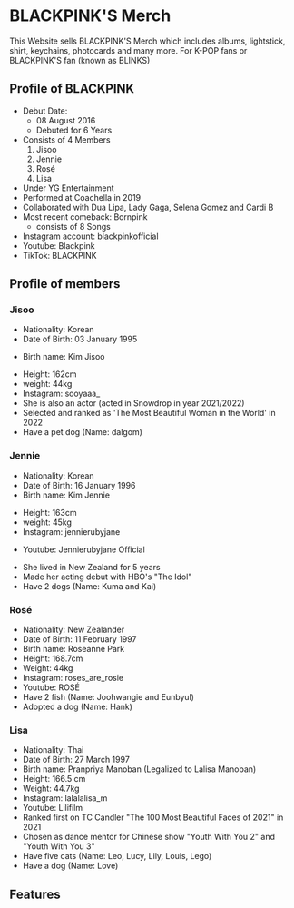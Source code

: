 # BLACKPINK'S Merch

This Website sells BLACKPINK'S Merch which includes albums, lightstick, shirt, keychains, photocards and many more. For K-POP fans or BLACKPINK'S fan (known as BLINKS)

## Profile of BLACKPINK

- Debut Date:
  - 08 August 2016
  - Debuted for 6 Years
- Consists of 4 Members
  1. Jisoo
  2. Jennie
  3. Rosé
  4. Lisa
- Under YG Entertainment
- Performed at Coachella in 2019
- Collaborated with Dua Lipa, Lady Gaga, Selena Gomez and Cardi B
- Most recent comeback: Bornpink
  - consists of 8 Songs
- Instagram account: blackpinkofficial
- Youtube: Blackpink
- TikTok: BLACKPINK

## Profile of members

### Jisoo

- Nationality: Korean
- Date of Birth: 03 January 1995

* Birth name: Kim Jisoo

- Height: 162cm
- weight: 44kg
- Instagram: sooyaaa\_
- She is also an actor (acted in Snowdrop in year 2021/2022)
- Selected and ranked as 'The Most Beautiful Woman in the World' in 2022
- Have a pet dog (Name: dalgom)

### Jennie

- Nationality: Korean
- Date of Birth: 16 January 1996
- Birth name: Kim Jennie

* Height: 163cm
* weight: 45kg
* Instagram: jennierubyjane

- Youtube: Jennierubyjane Official

* She lived in New Zealand for 5 years
* Made her acting debut with HBO's "The Idol"
* Have 2 dogs (Name: Kuma and Kai)

### Rosé

- Nationality: New Zealander
- Date of Birth: 11 February 1997
- Birth name: Roseanne Park
- Height: 168.7cm
- Weight: 44kg
- Instagram: roses_are_rosie
- Youtube: ROSÉ
- Have 2 fish (Name: Joohwangie and Eunbyul)
- Adopted a dog (Name: Hank)

### Lisa

- Nationality: Thai
- Date of Birth: 27 March 1997
- Birth name: Pranpriya Manoban (Legalized to Lalisa Manoban)
- Height: 166.5 cm
- Weight: 44.7kg
- Instagram: lalalalisa_m
- Youtube: Lilifilm
- Ranked first on TC Candler "The 100 Most Beautiful Faces of 2021" in 2021
- Chosen as dance mentor for Chinese show "Youth With You 2" and "Youth With You 3"
- Have five cats (Name: Leo, Lucy, Lily, Louis, Lego)
- Have a dog (Name: Love)

## Features

